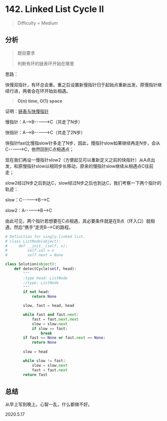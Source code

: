 # 142. Linked List Cycle II
> Difficulty = Medium


## 分析

> 题目要求
> 
> 判断有环的链表环开始在哪里

思路：

快慢双指针，有环总会重。重之后设置新慢指针归于起始点重新出发，原慢指针继续行进，两者会在环开始处相遇。

> **O(n) time, O(1) space**

证明：[链表与快慢指针](https://zhuanlan.zhihu.com/p/38521018)

慢指针：A——>B----->C（共走了N步）

快指针：A——>B----->C（共走了2N步）

快指针fast比慢指slow针多走了N步，因此，慢指针slow如果继续再走N步，会从C----->C，依然回到C点相遇点；

现在我们再设一慢指针slow2（方便起见可以重新定义之前的快指针）从A点出发，和原慢指针slow以相同步长移动，原来的慢指针slow继续从相遇点C往前走；

slow2经过N步之后到达C，slow经过N步之后也到达C，我们考察一下两个指针的轨迹：

slow：C----->B——>C

slow2：A----->B——>C

由此可见，两个指针若想要在C点相遇，其必要条件就是在B点（环入口）就相遇，然后“携手”走完B——>C的路程。


```python
# Definition for singly-linked list.
# class ListNode(object):
#     def __init__(self, x):
#         self.val = x
#         self.next = None

class Solution(object):
    def detectCycle(self, head):
        """
        :type head: ListNode
        :rtype: ListNode
        """
        if not head:
            return None

        slow, fast = head, head

        while fast and fast.next:
            fast = fast.next.next
            slow = slow.next
            if slow == fast:
                break
        if fast == None or fast.next == None:
            return None
                
        slow = head

        while slow != fast:
            slow = slow.next
            fast = fast.next
        return fast
```

## 总结

从早上写到晚上。心智一乱，什么都做不好。

2020.5.17